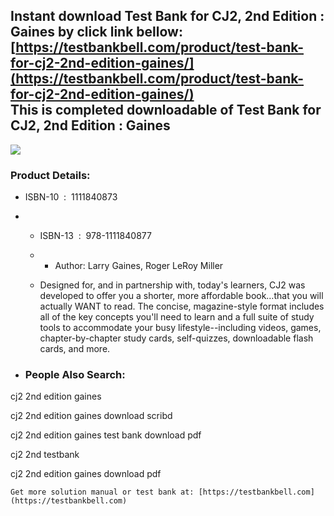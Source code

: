 Instant download **Test Bank for CJ2, 2nd Edition : Gaines** by click link bellow:  
[https://testbankbell.com/product/test-bank-for-cj2-2nd-edition-gaines/](https://testbankbell.com/product/test-bank-for-cj2-2nd-edition-gaines/)  
This is completed downloadable of Test Bank for CJ2, 2nd Edition : Gaines
-------------------------------------------------------------------------


![](https://testbankbell.com/wp-content/uploads/2023/05/cj2-gaines-2nd-tb.jpg)
### Product Details:


* ISBN-10 ‏ : ‎ 1111840873
* * ISBN-13 ‏ : ‎ 978-1111840877
  * * Author: Larry Gaines, Roger LeRoy Miller
   
  * Designed for, and in partnership with, today's learners, CJ2 was developed to offer you a shorter, more affordable book…that you will actually WANT to read. The concise, magazine-style format includes all of the key concepts you'll need to learn and a full suite of study tools to accommodate your busy lifestyle--including videos, games, chapter-by-chapter study cards, self-quizzes, downloadable flash cards, and more.
 
* ### People Also Search:

cj2 2nd edition gaines

cj2 2nd edition gaines download scribd

cj2 2nd edition gaines test bank download pdf

cj2 2nd testbank

cj2 2nd edition gaines download pdf


    Get more solution manual or test bank at: [https://testbankbell.com](https://testbankbell.com)
